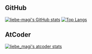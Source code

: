 ## GitHub
[![liebe-magi's GitHub stats](http://github-readme-stats.vercel.app/api?username=liebe-magi&theme=prussian&show_icons=true)](https://github.com/anuraghazra/github-readme-stats)
[![Top Langs](http://github-readme-stats.vercel.app/api/top-langs?username=liebe-magi&theme=prussian&show_icons=true&layout=donut)](https://github.com/anuraghazra/github-readme-stats)

## AtCoder
[![liebe_magi's atcoder stats](https://atcoder-readme-stats.vercel.app/stats/liebe_magi?show_history=5&show_icons=true)](https://atcoder.jp/users/liebe_magi)
